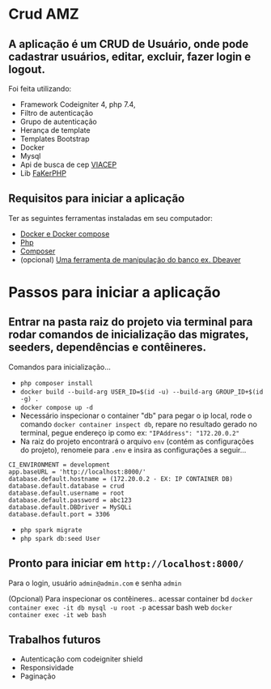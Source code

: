 # Crud AMZ
## A aplicação é um CRUD de Usuário, onde pode cadastrar usuários, editar, excluir, fazer login e logout. 
Foi feita utilizando:
- Framework Codeigniter 4, php 7.4, 
- Filtro de autenticação
- Grupo de autenticação
- Herança de template
- Templates Bootstrap
- Docker
- Mysql
- Api de busca de cep [VIACEP](https://viacep.com.br/)
- Lib [FaKerPHP](https://fakerphp.github.io/)

## Requisitos para iniciar a aplicação 
Ter as seguintes ferramentas instaladas em seu computador:

- [Docker e Docker compose](https://docs.docker.com/desktop/install/linux-install/)
- [Php](https://www.php.net/) 
- [Composer](https://getcomposer.org/download/)
- (opcional) [Uma ferramenta de manipulação do banco ex. Dbeaver](https://dbeaver.io/download/)

# Passos para iniciar a aplicação

## Entrar na pasta raiz do projeto via terminal para rodar comandos de inicialização das migrates, seeders, dependências e contêineres.
Comandos para inicialização...

- `php composer install`
- `docker build --build-arg USER_ID=$(id -u) --build-arg GROUP_ID+$(id -g) .`
- `docker compose up -d`
- Necessário inspecionar o container "db" para pegar o ip local, rode o comando `docker container inspect db`, repare no resultado gerado no terminal, pegue endereço ip como ex: `"IPAddress": "172.20.0.2"`
- Na raiz do projeto encontrará o arquivo `env` (contém as configurações do projeto), renomeie para `.env` e insira as configurações a seguir...

```
CI_ENVIRONMENT = development
app.baseURL = 'http://localhost:8000/'
database.default.hostname = (172.20.0.2 - EX: IP CONTAINER DB)
database.default.database = crud
database.default.username = root
database.default.password = abc123
database.default.DBDriver = MySQLi
database.default.port = 3306
```

- `php spark migrate`
- `php spark db:seed User`

## Pronto para iniciar em `http://localhost:8000/`
Para o login, usuário `admin@admin.com` e senha `admin`

(Opcional)
Para inspecionar os contêineres..
acessar container bd 
`docker container exec -it db mysql -u root -p`
acessar bash web
`docker container exec -it web bash`

## Trabalhos futuros
- Autenticação com codeigniter shield
- Responsividade
- Paginação
